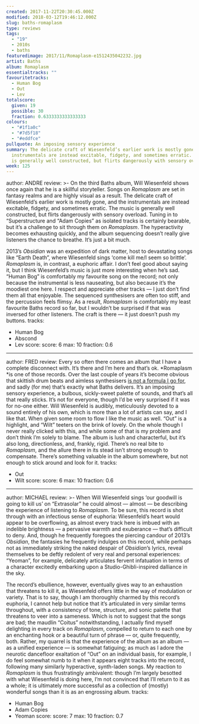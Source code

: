 ```yaml
---
created: 2017-11-22T20:30:45.000Z
modified: 2018-03-12T19:46:12.000Z
slug: baths-romaplasm
type: reviews
tags:
  - "19"
  - 2010s
  - baths
featuredimage: 2017/11/Romaplasm-e1512435042232.jpg
artist: Baths
album: Romaplasm
essentialtracks: ""
favouritetracks:
  - Human Bog
  - Out
  - Lev
totalscore:
  given: 19
  possible: 30
  fraction: 0.6333333333333333
colours:
  - "#1f1a0c"
  - "#7d5f18"
  - "#eddfce"
pullquote: An imposing sensory experience
summary: The delicate craft of Wiesenfeld’s earlier work is mostly gone, and the
  instrumentals are instead excitable, fidgety, and sometimes erratic. The music
  is generally well constructed, but flirts dangerously with sensory overload.
week: 125
---
```

author: ANDRE
review: >-
  On the third Baths album, Will Wiesenfeld shows once again that he is a
  skillful storyteller. Songs on *Romaplasm* are set in fantasy realms and are
  highly visual as a result. The delicate craft of Wiesenfeld’s earlier work is
  mostly gone, and the instrumentals are instead excitable, fidgety, and
  sometimes erratic. The music is generally well constructed, but flirts
  dangerously with sensory overload. Tuning in to “Superstructure and “Adam
  Copies” as isolated tracks is certainly bearable, but it’s a challenge to sit
  through them on *Romaplasm*. The hyperactivity becomes exhausting quickly, and
  the album sequencing doesn’t really give listeners the chance to breathe. It’s
  just a bit much.

  2013’s *Obsidian* was an expedition of dark matter, host to devastating songs like “Earth Death”, where Wiesenfeld sings ‘come kill me/I seem so brittle’. *Romaplasm* is, in contrast, a euphoric affair. I don’t feel good about saying it, but I think Wiesenfeld’s music is just more interesting when he’s sad. “Human Bog” is comfortably my favourite song on the record; not only because the instrumental is less nauseating, but also because it’s the moodiest one here. I respect and appreciate other tracks — I just don’t find them all that enjoyable. The sequenced synthesisers are often too stiff, and the percussion feels flimsy. As a result, *Romaplasm* is comfortably my least favourite Baths record so far, but I wouldn’t be surprised if that was inversed for other listeners. The craft is there — it just doesn’t push my buttons.
tracks:
  - Human Bog
  - ­­Abscond
  - ­­Lev
score:
  score: 6
  max: 10
  fraction: 0.6
---
author: FRED
review: Every so often there comes an album that I have a complete disconnect
  with. It’s there and I’m here and that’s ok. *Romaplasm *is one of those
  records. Over the last couple of years it’s become obvious that skittish drum
  beats and aimless synthesisers [is not a formula I go
  for](<reviews/thom-yorke-the-eraser/>), and sadly (for
  me) that’s exactly what Baths delivers. It’s an imposing sensory experience, a
  bulbous, sickly-sweet palette of sounds, and that’s all that really sticks.
  It’s not for everyone, though I’d be very surprised if it was for no-one
  either. Will Wiesenfeld is audibly, meticulously devoted to a sound entirely
  of his own, which is more than a lot of artists can say, and I like that. When
  given some room to flow I like the music as well. “Out” is a highlight, and
  “Wilt” teeters on the brink of lovely. On the whole though I never really
  clicked with this, and while some of that is my problem and don’t think I’m
  solely to blame. The album is lush and characterful, but it’s also long,
  directionless, and, frankly, rigid. There’s no real bite to *Romaplasm*, and
  the allure there in its stead isn’t strong enough to compensate. There’s
  something valuable in the album somewhere, but not enough to stick around and
  look for it.
tracks:
  - Out
  - ­­Wilt
score:
  score: 6
  max: 10
  fraction: 0.6
---
author: MICHAEL
review: >-
  When Will Wiesenfeld sings ‘our goodwill is going to kill us’ on “Extrasolar”
  he could almost — almost — be describing the experience of listening to
  *Romaplasm*. To be sure, this record is shot through with an infectious sense
  of euphoria: Wiesenfeld’s heart would appear to be overflowing, as almost
  every track here is imbued with an indelible brightness — a pervasive warmth
  and exuberance — that’s difficult to deny. And, though he frequently foregoes
  the piercing candour of 2013’s *Obsidian*, the fantasies he frequently
  indulges on this record, while perhaps not as immediately striking the naked
  despair of *Obsidian*’s lyrics, reveal themselves to be deftly redolent of
  very real and personal experiences: “Yeoman”, for example, delicately
  articulates fervent infatuation in terms of a character excitedly embarking
  upon a Studio-Ghibli-inspired dalliance in the sky.

  The record’s ebullience, however, eventually gives way to an exhaustion that threatens to kill it, as Wiesenfeld offers little in the way of modulation or variety. That is to say, though I am thoroughly charmed by this record’s euphoria, I cannot help but notice that it’s articulated in very similar terms throughout, with a consistency of tone, structure, and sonic palette that threatens to veer into a sameness. Which is not to suggest that the songs are bad; the maudlin “Coitus” notwithstanding, I actually find myself delighting in every track on *Romaplasm*, compelled to return to each one by an enchanting hook or a beautiful turn of phrase — or, quite frequently, both. Rather, my quarrel is that the experience of the album as an album — as a unified experience — is somewhat fatiguing; as much as I adore the neurotic dancefloor exaltation of “Out” on an individual basis, for example, I do feel somewhat numb to it when it appears eight tracks into the record, following many similarly hyperactive, synth-laden songs. My reaction to *Romaplasm* is thus frustratingly ambivalent: though I’m largely besotted with what Wiesenfeld is doing here, I’m not convinced that I’ll return to it as a whole; it is ultimately more successful as a collection of (mostly) wonderful songs than it is as an engrossing album.
tracks:
  - Human Bog
  - ­­Adam Copies
  - ­­Yeoman
score:
  score: 7
  max: 10
  fraction: 0.7
